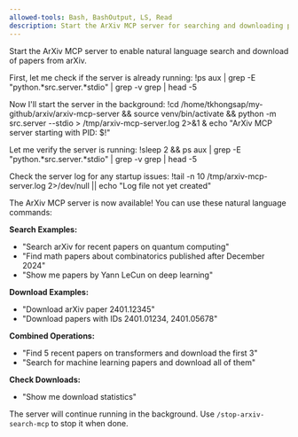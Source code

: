 ```yaml
---
allowed-tools: Bash, BashOutput, LS, Read
description: Start the ArXiv MCP server for searching and downloading papers from arXiv
---
```


Start the ArXiv MCP server to enable natural language search and download of papers from arXiv.

First, let me check if the server is already running:
!ps aux | grep -E "python.*src.server.*stdio" | grep -v grep | head -5

Now I'll start the server in the background:
!cd /home/tkhongsap/my-github/arxiv/arxiv-mcp-server && source venv/bin/activate && python -m src.server --stdio > /tmp/arxiv-mcp-server.log 2>&1 & echo "ArXiv MCP server starting with PID: $!"

Let me verify the server is running:
!sleep 2 && ps aux | grep -E "python.*src.server.*stdio" | grep -v grep | head -5

Check the server log for any startup issues:
!tail -n 10 /tmp/arxiv-mcp-server.log 2>/dev/null || echo "Log file not yet created"

The ArXiv MCP server is now available! You can use these natural language commands:

**Search Examples:**
- "Search arXiv for recent papers on quantum computing"
- "Find math papers about combinatorics published after December 2024"
- "Show me papers by Yann LeCun on deep learning"

**Download Examples:**
- "Download arXiv paper 2401.12345"
- "Download papers with IDs 2401.01234, 2401.05678"

**Combined Operations:**
- "Find 5 recent papers on transformers and download the first 3"
- "Search for machine learning papers and download all of them"

**Check Downloads:**
- "Show me download statistics"

The server will continue running in the background. Use `/stop-arxiv-search-mcp` to stop it when done.